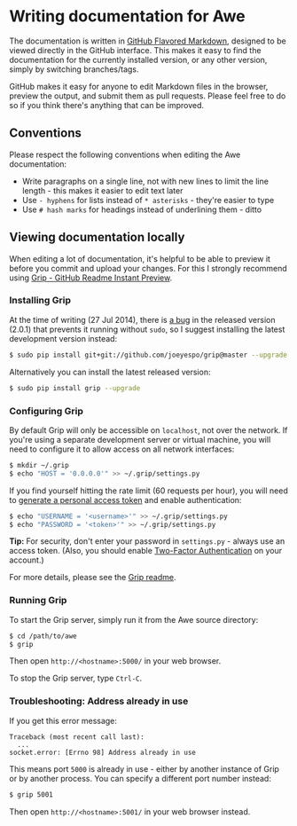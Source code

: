 # Writing documentation for Awe

The documentation is written in [GitHub Flavored Markdown](https://help.github.com/articles/github-flavored-markdown), designed to be viewed directly in the GitHub interface. This makes it easy to find the documentation for the currently installed version, or any other version, simply by switching branches/tags.

GitHub makes it easy for anyone to edit Markdown files in the browser, preview the output, and submit them as pull requests. Please feel free to do so if you think there's anything that can be improved.

## Conventions

Please respect the following conventions when editing the Awe documentation:

- Write paragraphs on a single line, not with new lines to limit the line length - this makes it easier to edit text later
- Use `- hyphens` for lists instead of `* asterisks` - they're easier to type
- Use `# hash marks` for headings instead of underlining them - ditto

## Viewing documentation locally

When editing a lot of documentation, it's helpful to be able to preview it before you commit and upload your changes. For this I strongly recommend using [Grip - GitHub Readme Instant Preview](https://github.com/joeyespo/grip).

### Installing Grip

At the time of writing (27 Jul 2014), there is [a bug](https://github.com/joeyespo/grip/issues/38) in the released version (2.0.1) that prevents it running without `sudo`, so I suggest installing the latest development version instead:

```bash
$ sudo pip install git+git://github.com/joeyespo/grip@master --upgrade
```

Alternatively you can install the latest released version:

```bash
$ sudo pip install grip --upgrade
```

### Configuring Grip

By default Grip will only be accessible on `localhost`, not over the network. If you're using a separate development server or virtual machine, you will need to configure it to allow access on all network interfaces:

```bash
$ mkdir ~/.grip
$ echo "HOST = '0.0.0.0'" >> ~/.grip/settings.py
```

If you find yourself hitting the rate limit (60 requests per hour), you will need to [generate a personal access token](https://github.com/settings/tokens/new?scopes=) and enable authentication:

```bash
$ echo "USERNAME = '<username>'" >> ~/.grip/settings.py
$ echo "PASSWORD = '<token>'" >> ~/.grip/settings.py
```

**Tip:** For security, don't enter your password in `settings.py` - always use an access token. (Also, you should enable [Two-Factor Authentication](https://help.github.com/articles/about-two-factor-authentication) on your account.)

For more details, please see the [Grip readme](https://github.com/joeyespo/grip).

### Running Grip

To start the Grip server, simply run it from the Awe source directory:

```bash
$ cd /path/to/awe
$ grip
```

Then open `http://<hostname>:5000/` in your web browser.

To stop the Grip server, type `Ctrl-C`.

### Troubleshooting: Address already in use

If you get this error message:

```
Traceback (most recent call last):
  ...
socket.error: [Errno 98] Address already in use
```

This means port `5000` is already in use - either by another instance of Grip or by another process. You can specify a different port number instead:

```bash
$ grip 5001
```

Then open `http://<hostname>:5001/` in your web browser instead.
